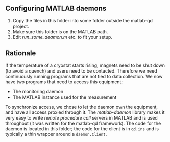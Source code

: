 Configuring MATLAB daemons
--------------------------

1. Copy the files in this folder into some folder outside the matlab-qd project.
2. Make sure this folder is on the MATLAB path.
3. Edit *run_some_deamon.m* etc. to fit your setup.

Rationale
---------

If the temperature of a cryostat starts rising, magnets need to be shut down
(to avoid a quench) and users need to be contacted. Therefore we need
continuously running programs that are not tied to data collection. We now
have two programs that need to access this equipment:

* The monitoring daemon
* The MATLAB instance used for the measurement

To synchronize access, we chose to let the daemon own the equipment, and have
all access proxied through it. The *matlab-daemon* library makes it very easy
to write *remote procedure call* servers in MATLAB and is used throughout (it
was written for the matlab-qd framework). The code for the daemon is located
in this folder; the code for the client is in `qd.ins` and is typically a
thin wrapper around a `daemon.Client`.
